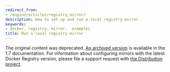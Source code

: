 ```yaml
---
redirect_from:
- /engine/articles/registry_mirror/
description: How to set up and run a local registry mirror
keywords:
- docker, registry, mirror,  examples
title: Run a local registry mirror
---
```


The original content was deprecated. [An archived
version](/v1.6/articles/registry_mirror) is available in
the 1.7 documentation. For information about configuring mirrors with the latest
Docker Registry version, please file a support request with [the Distribution
project](https://github.com/docker/distribution/issues).
